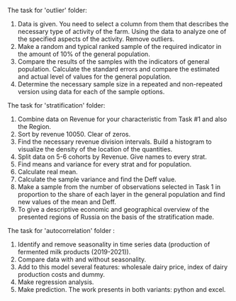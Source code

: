 The task for 'outlier' folder:
1. Data is given. You need to select a column from them that describes the necessary type of activity of the farm. Using the data to analyze one of the specified aspects of the activity. Remove outliers.
2. Make a random and typical ranked sample of the required indicator in the amount of 10% of the general population.
3. Compare the results of the samples with the indicators of general population. Calculate the standard errors and compare the estimated and actual level of values for the general population.
4. Determine the necessary sample size in a repeated and non-repeated version using data for each of the sample options.

The task for 'stratification' folder:
1. Combine data on Revenue for your  characteristic from Task #1 and also the Region.
2. Sort by revenue 10050. Clear of zeros.
3. Find the necessary revenue division intervals. Build a histogram to visualize the density of the location of the quantities.
4. Split data on 5-6 cohorts by Revenue. Give names to every strat.
5. Find means and variance for every strat and for population.
6. Calculate real mean.
7. Calculate the sample variance and find the Deff value.
8. Make a sample from the number of observations selected in Task 1 in proportion to the share of each layer in the general population and find new values of the mean and Deff.
9. To give a descriptive economic and geographical overview of the presented regions of Russia on the basis of the stratification made.

The task for 'autocorrelation' folder :
1. Identify and remove seasonality in time series data (production of fermented milk products (2019-2021)).
2. Compare data with and without seasonality.
3. Add to this model several features: wholesale dairy price, index of dairy production costs and dummy.
4. Make regression analysis.
5. Make prediction.
The work presents in both variants: python and excel.

